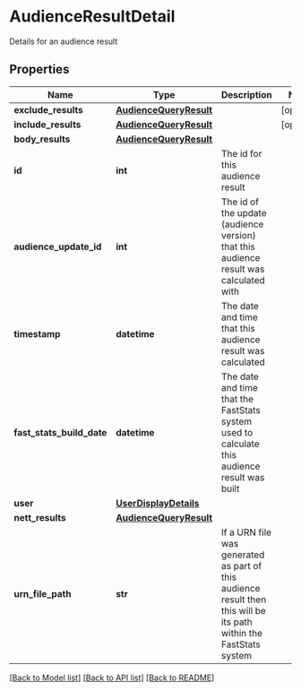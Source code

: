 # AudienceResultDetail

Details for an audience result
## Properties
Name | Type | Description | Notes
------------ | ------------- | ------------- | -------------
**exclude_results** | [**AudienceQueryResult**](AudienceQueryResult.md) |  | [optional] 
**include_results** | [**AudienceQueryResult**](AudienceQueryResult.md) |  | [optional] 
**body_results** | [**AudienceQueryResult**](AudienceQueryResult.md) |  | 
**id** | **int** | The id for this audience result | 
**audience_update_id** | **int** | The id of the update (audience version) that this audience result was calculated with | 
**timestamp** | **datetime** | The date and time that this audience result was calculated | 
**fast_stats_build_date** | **datetime** | The date and time that the FastStats system used to calculate this audience result was built | 
**user** | [**UserDisplayDetails**](UserDisplayDetails.md) |  | 
**nett_results** | [**AudienceQueryResult**](AudienceQueryResult.md) |  | 
**urn_file_path** | **str** | If a URN file was generated as part of this audience result then this will be its path within the FastStats system | 

[[Back to Model list]](../README.md#documentation-for-models) [[Back to API list]](../README.md#documentation-for-api-endpoints) [[Back to README]](../README.md)


